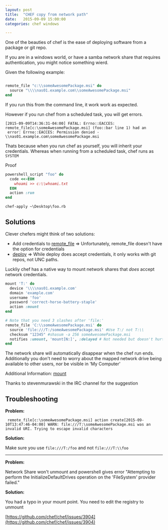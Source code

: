 ```yaml
---
layout: post
title:  "CHEF copy from network path"
date:   2015-09-09 15:00:00
categories: chef windows  

---
```


One of the beauties of chef is the ease of deploying software from a package or git repo.

If you are in a windows world, or have a samba network share that requires authentication, you might notice something wierd.

Given the following example:

```ruby

remote_file "c:\\someAwesomePackage.msi" do
  source "\\\\nas01.example.com\\someAwesomePackage.msi"
end

```

If you run this from the command line, it work work as expected.

However if you run chef from a scheduled task, you will get errors.

```
[2015-09-09T14:36:31-04:00] FATAL: Errno::EACCES: remote_file[c:\someAwesomePackage.msi] (foo::bar line 1) had an
 error: Errno::EACCES: Permission denied - \\nas01.example.com\someAwesomePackage.msi
```

Thats because when you run chef as yourself, you will inherit your credentials. Whereas when running from a scheduled task, chef runs as `SYSTEM`

Proof

```ruby
powershell_script "foo" do
  code <<-EOH
    whoami >> c:\\whoami.txt
  EOH
  action :run
end

```

    chef-apply ~\Desktop\foo.rb


## Solutions

Clever chefers might think of two solutions:

- Add credentials to [remote_file](https://docs.chef.io/resource_remote_file.html) => Unfortunately, remote_file doesn't have the option for credentials  
- [deploy](https://docs.chef.io/resource_deploy.html)  => While deploy does accept credentials, it only works with git repos, not UNC paths.


Luckliy chef has a native way to mount network shares that *does* accept network credentials.

```ruby
mount 'T:' do
  device '\\\\nas01.example.com'
  domain 'example.com'
  username 'foo'
  password 'correct-horse-battery-staple'
  action :mount
end

# Note that you need 3 slashes after 'file:'
remote_file 'C:\\someAwesomePackage.msi' do
  source 'file:///T:/someAwesomePackage.msi' #Use T:/ not T:\\
  checksum "12345" #shasum -a 256 someAwesomePackage.msi
  notifies :umount, 'mount[N:]', :delayed # Not needed but doesn't hurt
end
```

The network share will automatically disappear when the chef run ends. Additionally you don't need to worry about the mapped network drive being available to other users, nor be visible in 'My Computer'

Additional Information: [mount](https://docs.chef.io/resource_mount.html)

Thanks to stevenmurawski in the IRC channel for the suggestion


## Troubleshooting

**Problem:**   

```
 remote_file[c:\someAwesomePackage.msi] action create[2015-09-10T13:47:46-04:00] WARN: file:///T:\someAwesomePackage.msi was an invalid URI. Trying to escape invalid characters
```

**Solution:**

  Make sure you use `file:///T:/foo` and not `file:///T:\\foo`

--- 
**Problem:**

  Network Share won't unmount and powershell gives error "Attempting to perform the InitializeDefaultDrives operation on the 'FileSystem' provider failed."

**Solution:**

  You had a typo in your mount point. You need to edit the registry to unmount

  [https://github.com/chef/chef/issues/3904](https://github.com/chef/chef/issues/3904)
